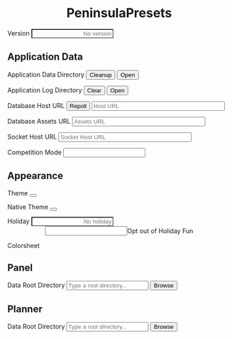 <h1 align="center"><span style="color:var(--a);">Peninsula</span>Presets</h1>

<p>
    <span>Version</span>
    <span class="space"></span>
    <input class="val" id="version" placeholder="No version" style="background-color:transparent;text-align:right;">
</p>

## Application Data

<p>
    <span>Application Data Directory</span>
    <span class="space"></span>
    <button class="cmd normal" id="cleanup-app-data-dir">Cleanup</button>
    <button class="cmd normal" id="open-app-data-dir">Open<ion-icon name="open-outline"></ion-icon></button>
</p>
<p>
    <span>Application Log Directory</span>
    <span class="space"></span>
    <button class="cmd off" id="clear-app-log-dir">Clear</button>
    <button class="cmd normal" id="open-app-log-dir">Open<ion-icon name="open-outline"></ion-icon></button>
</p>
<p>
    <span>Database Host URL</span>
    <span class="space"></span>
    <button class="cmd normal" id="poll-db-host">Repoll</button>
    <input class="val" id="db-host" placeholder="Host URL" style="min-width:300px;color:var(--cy);">
</p>
<p>
    <span>Database Assets URL</span>
    <span class="space"></span>
    <input class="val" id="assets-host" placeholder="Assets URL" style="min-width:300px;color:var(--cy);">
</p>
<p>
    <span>Socket Host URL</span>
    <span class="space"></span>
    <input class="val" id="socket-host" placeholder="Socket Host URL" style="min-width:300px;color:var(--cy);">
</p>
<p>
    <span>Competition Mode</span>
    <span class="space"></span>
    <label class="switch">
        <input class="val" id="comp-mode">
        <span></span>
    </label>
</p>

## Appearance

<p>
    <span>Theme</span>
    <span class="space"></span>
    <button id="theme" class="normal"><div></div><ion-icon name="chevron-forward"></ion-icon></button>
</p>

<p>
    <span>Native Theme</span>
    <span class="space"></span>
    <button id="native-theme" class="normal"><div></div><ion-icon name="chevron-forward"></ion-icon></button>
</p>

<p>
    <span>Holiday</span>
    <span class="space"></span>
    <input class="val" id="holiday" placeholder="No holiday" style="background-color:transparent;color:var(--a);text-align:right;">
    <span style="display:flex;flex-direction:row;flex-wrap:nowrap;justify-content:center;align-items:center;align-content:center;">
        <label class="switch">
            <input class="val" id="holiday-opt">
            <span></span>
        </label>
        <span class="tooltip hov sx">Opt out of Holiday Fun</span>
    </span>
</p>

Colorsheet  

<div id="colorsheet"></div>

## Panel

<p>
    <span>Data Root Directory</span>
    <span class="space"></span>
    <label id="panel-root" class="pick-root">
        <input placeholder="Type a root directory..."></input>
        <button>Browse</button>
    </label>
</p>

## Planner

<p>
    <span>Data Root Directory</span>
    <span class="space"></span>
    <label id="planner-root" class="pick-root">
        <input placeholder="Type a root directory..."></input>
        <button>Browse</button>
    </label>
</p>
